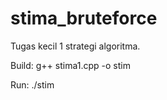 # stima_bruteforce
Tugas kecil 1 strategi algoritma.

Build: g++ stima1.cpp -o stim

Run: ./stim <file input>
